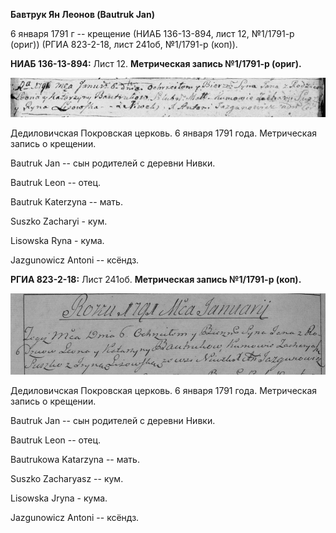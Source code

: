 **Бавтрук Ян Леонов (Bautruk Jan)**

6 января 1791 г -- крещение (НИАБ 136-13-894, лист 12, №1/1791-р (ориг))
(РГИА 823-2-18, лист 241об, №1/1791-р (коп)).

**НИАБ 136-13-894:** Лист 12. **Метрическая запись №1/1791-р (ориг).**

![](./media/1541b5affff2fecffa6c4f5ffb62ea662ef76f56.png)

Дедиловичская Покровская церковь. 6 января 1791 года. Метрическая запись
о крещении.

Bautruk Jan -- сын родителей с деревни Нивки.

Bautruk Leon -- отец.

Bautruk Katerzyna -- мать.

Suszko Zacharyi - кум.

Lisowska Ryna - кума.

Jazgunowicz Antoni -- ксёндз.

**РГИА 823-2-18:** Лист 241об. **Метрическая запись №1/1791-р (коп).**

![](./media/104c77b1fab1f96287bf6581bc5ca78a92da577c.png)

Дедиловичская Покровская церковь. 6 января 1791 года. Метрическая запись
о крещении.

Bautruk Jan -- сын родителей с деревни Нивки.

Bautruk Leon -- отец.

Bautrukowa Katarzyna -- мать.

Suszko Zacharyasz -- кум.

Lisowska Jryna - кума.

Jazgunowicz Antoni -- ксёндз.
